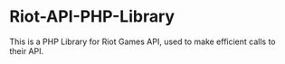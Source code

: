 # Riot-API-PHP-Library
This is a PHP Library for Riot Games API, used to make efficient calls to their API.
